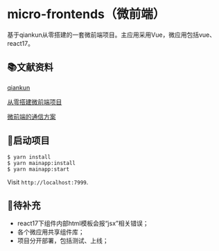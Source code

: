 # micro-frontends（微前端）

基于qiankun从零搭建的一套微前端项目。主应用采用Vue，微应用包括vue、react17。

## 📚文献资料

[qiankun](https://qiankun.umijs.org/)

[从零搭建微前端项目](https://www.cnblogs.com/lodadssd/p/14426020.html)

[微前端的通信方案](https://www.cnblogs.com/lodadssd/p/14480412.html)

## 🚗启动项目

```
$ yarn install
$ yarn mainapp:install
$ yarn mainapp:start
```

Visit `http://localhost:7999`.

## 💪待补充

- react17下组件内部html模板会报“jsx”相关错误；
- 各个微应用共享组件库；
- 项目分开部署，包括测试、上线；
